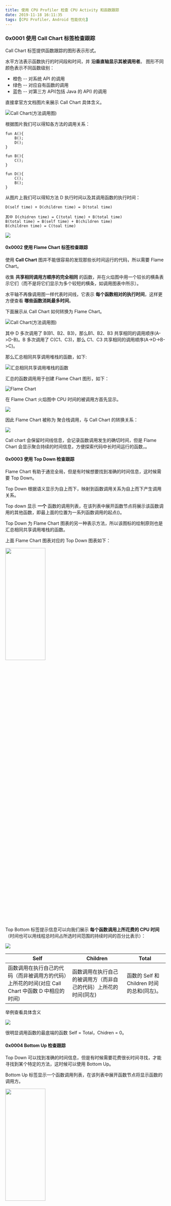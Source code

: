 ```yaml
---
title: 使用 CPU Profiler 检查 CPU Activity 和函数跟踪
date: 2019-11-18 16:11:35
tags: [CPU Profiler，Android 性能优化]
---
```





### 0x0001 使用 Call Chart 标签检查跟踪


Call Chart 标签提供函数跟踪的图形表示形式。

水平方法表示函数执行的时间段和时间，并 **沿垂直轴显示其被调用者**。
图形不同颜色表示不同函数级别：
* 橙色 -- 对系统 API 的调用
* 绿色 -- 对应自有函数的调用
* 蓝色 -- 对第三方 API(包括 Java 的 API) 的调用

<!-- more -->

直接拿官方文档图片来展示 Call Chart 具体含义。


![Call Chart(方法调用图)](https://developer.android.google.cn/studio/images/profile/call_chart_1-2X.png)


根据图片我们可以得知各方法的调用关系：

```
fun A(){
    B();
    D();
}

fun B(){
    C();
}

fun D(){
    C();
    B();
}
```

从图片上我们可以得知方法 D 执行时间以及其调用函数的执行时间：
```
D(self time) + D(children time) = D(total time)

其中 D(chidren time) = C(total time) + B(total time)
B(total time) = B(self time) + B(children time)
B(children time) = C(toal time)
```
![](/source/images/2019_11_18_01.png)

#### 0x0002 使用 Flame Chart 标签检查跟踪

使用 **Call Chart** 图并不能很容易的发现那些长时间运行的代码，所以需要 Flame Chart。

收集 **共享相同调用方顺序的完全相同** 的函数，并在火焰图中用一个较长的横条表示它们（而不是将它们显示为多个较短的横条，如调用图表中所示）。

水平轴不再像调用图一样代表时间线，它表示 **每个函数相对的执行时间**，这样更方便查看 **哪些函数消耗最多时间**。
 
  

 下面展示从 Call Chart 如何转换为 Flame Chart。


 ![Call Chart(方法调用图)](https://developer.android.google.cn/studio/images/profile/call_chart_2-2X.png)

 其中 D 多次调用了 B(B1、B2、B3)，那么B1、B2、B3 共享相同的调用顺序(A->D-B)。B 多次调用了 C(C1、C3)，那么 C1、C3 共享相同的调用顺序(A->D->B->C)。

 那么汇总相同共享调用堆栈的函数，如下:

 ![汇总相同共享调用堆栈的函数](https://developer.android.google.cn/studio/images/profile/flame_chart_aggregation-2X.png)

 汇总的函数调用用于创建 Flame Chart 图形，如下：

 ![Flame Chart](https://developer.android.google.cn/studio/images/profile/flame_chart-2X.png)

在 Flame Chart 火焰图中 CPU 时间的被调用方首先显示。

![](/source/images/2019_11_18_02.png)

因此 Flame Chart 被称为 聚合栈调用，与 Call Chart 的转换关系：

![](/source/images/2019_11_18_03.png)


Call chart 会保留时间线信息，会记录函数调用发生的确切时间，但是 Flame Chart 会显示聚合持续的时间信息，方便探索代码中长时间运行的函数，。

 #### 0x0003 使用 Top Down 检查跟踪

Flame Chart 有助于通览全局，但是有时候想要找到准确的时间信息，这时候需要 Top Down。

Top Down 根据语义显示为自上而下，映射到函数调用关系为自上而下产生调用关系。

 Top down 显示  **一个** 函数的调用列表，在该列表中展开函数节点将展示该函数调用的其他函数，即最上面的位置为一系列函数调用的起点()。

 Top Down 为 Flame Chart 图表的另一种表示方法，所以该图标的绘制原则也是汇总相同共享调用堆栈的函数。

 上面 Flame Chart 图表对应的 Top Down 图表如下：


 <img src="https://developer.android.google.cn/studio/images/profile/top_down_tree-2X.png" height="30%" width="50%">

 Top Bottom 标签提示信息可以向我们展示 **每个函数调用上所花费的 CPU 时间**（时间也可以用线程总时间占所选时间范围的持续时间的百分比表示）：


![](/source/images/2019_07_24_01.png)


|Self|Children|Total
|--|--|--
|函数调用在执行自己的代码（而非被调用方的代码）上所花的时间(对应 Call Chart 中函数 D 中相应的时间)|函数调用在执行自己的被调用方（而非自己的代码）上所花的时间(同左)|函数的 Self 和 Children 时间的总和(同左)。

举例查看具体含义

![](/source/images/2019_11_18_04.png)

很明显调用函数的最底端的函数 Self = Total，Chidren = 0。



#### 0x0004 Bottom Up 检查跟踪

Top Down 可以找到准确的时间信息，但是有时候需要花费很长时间寻找，才能寻找到某个特定的方法，这时候可以使用 Bottom Up。


Bottom Up 标签显示一个函数调用列表，在该列表中展开函数节点将显示函数的调用方。

<img src="https://developer.android.google.cn/studio/images/profile/bottom_up_tree-2X.png" height="30%" width="50%">

上面图形向我们展示了  Flame Chart 图形中函数 C 的 Bottom Up 函数调用关系图，即展示了函数 C 的所有的调用者以及延续。

举例查看具体的 Flame Chart 向 Bottom Up 的转换：


![](/source/images/2019_11_18_05.png)

 

Bottom Up 标签用于按照消耗最多（最少）CPU 时间排序函数，通过各个节点可以查看函数的哪个调用方所花费的时间

|节点属性|Self|Children|Total
|----|--|--|--
|最顶层节点|函数在执行自己的代码（非该函数所调用的函数的代码）上所花的时间，同时也是所有调用该函数(可被记录的)的函数的时间和|调用该函数|Self 和 Children 的总和
|子节点|被调用函数的 self time 总和(函数 B 的 self time 为函数 C 每个执行的 self time 总和 )|被调用的函数的总 Children time(函数 B 的 Children time 为函数 C 每个执行的 Children time 总和 )||

![](/source/images/2019_11_18_06.png)


**什么时候使用 Bottom Up**

当想要知道某个方法是如何被调用的，找到它的调用点，寻找感兴趣的节点

![](/source/images/2019_11_18_07.png)


#### 0x0005 如何选择使用哪个图表

四张图表的对比：


|Call Chart| Flame Chart|Top Down|Bottom Up|
|--|--|--|--|
|提供清晰的函数调用路径|很容易的发现那些长时间运行的代码|找到准确的时间信息|快速寻找到某个特定的方法



![](/source/images/2019_11_18_08.png)
 
----

**知识链接：**

[Google 官方文档](https://developer.android.google.cn/studio/profile/cpu-profiler#method_traces)


[Android性能优化之CPU Profiler](https://www.jianshu.com/p/a3d91986b4c7)


[读懂 Android Studio 分析工具数据](https://www.bilibili.com/video/av75349812/)